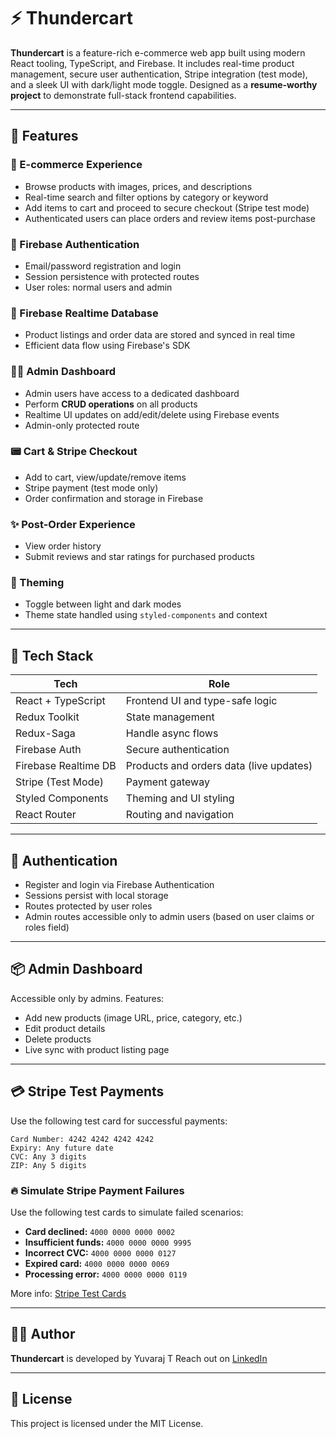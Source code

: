 # ⚡ Thundercart

**Thundercart** is a feature-rich e-commerce web app built using modern React tooling, TypeScript, and Firebase. It includes real-time product management, secure user authentication, Stripe integration (test mode), and a sleek UI with dark/light mode toggle. Designed as a **resume-worthy project** to demonstrate full-stack frontend capabilities.

---

## 🚀 Features

### 🏣 E-commerce Experience
- Browse products with images, prices, and descriptions
- Real-time search and filter options by category or keyword
- Add items to cart and proceed to secure checkout (Stripe test mode)
- Authenticated users can place orders and review items post-purchase

### 🔐 Firebase Authentication
- Email/password registration and login
- Session persistence with protected routes
- User roles: normal users and admin

### 📀 Firebase Realtime Database
- Product listings and order data are stored and synced in real time
- Efficient data flow using Firebase's SDK

### 🧑‍💼 Admin Dashboard
- Admin users have access to a dedicated dashboard
- Perform **CRUD operations** on all products
- Realtime UI updates on add/edit/delete using Firebase events
- Admin-only protected route

### 📟 Cart & Stripe Checkout
- Add to cart, view/update/remove items
- Stripe payment (test mode only)
- Order confirmation and storage in Firebase

### ✨ Post-Order Experience
- View order history
- Submit reviews and star ratings for purchased products

### 🎨 Theming
- Toggle between light and dark modes
- Theme state handled using `styled-components` and context

---

## 💪 Tech Stack

| Tech                  | Role                                       |
|----------------------|--------------------------------------------|
| React + TypeScript   | Frontend UI and type-safe logic            |
| Redux Toolkit        | State management                           |
| Redux-Saga           | Handle async flows                         |
| Firebase Auth        | Secure authentication                      |
| Firebase Realtime DB | Products and orders data (live updates)    |
| Stripe (Test Mode)   | Payment gateway                            |
| Styled Components    | Theming and UI styling                     |
| React Router         | Routing and navigation                     |

---


## 🔐 Authentication

- Register and login via Firebase Authentication
- Sessions persist with local storage
- Routes protected by user roles
- Admin routes accessible only to admin users (based on user claims or roles field)

---

## 📦 Admin Dashboard

Accessible only by admins. Features:

- Add new products (image URL, price, category, etc.)
- Edit product details
- Delete products
- Live sync with product listing page

---

## 💳 Stripe Test Payments

Use the following test card for successful payments:

```
Card Number: 4242 4242 4242 4242
Expiry: Any future date
CVC: Any 3 digits
ZIP: Any 5 digits
```

### 🔥 Simulate Stripe Payment Failures

Use the following test cards to simulate failed scenarios:

- **Card declined:** `4000 0000 0000 0002`
- **Insufficient funds:** `4000 0000 0000 9995`
- **Incorrect CVC:** `4000 0000 0000 0127`
- **Expired card:** `4000 0000 0000 0069`
- **Processing error:** `4000 0000 0000 0119`

More info: [Stripe Test Cards](https://stripe.com/docs/testing#international-cards)

---


## 👨‍💼 Author

**Thundercart** is developed by Yuvaraj T
Reach out on [LinkedIn](www.linkedin.com/in/yuvaraj-t-229a58333)

---

## 📄 License

This project is licensed under the MIT License.

